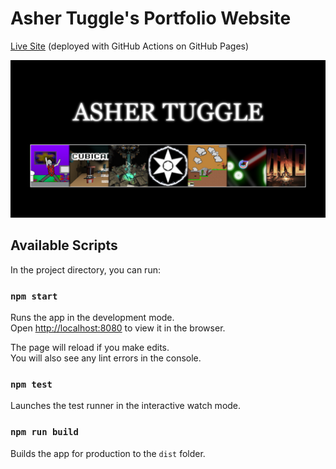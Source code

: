# Asher Tuggle's Portfolio Website

[Live Site](https://ashertuggle.com) (deployed with GitHub Actions on GitHub Pages)

![Cover Image](social-image.png)

## Available Scripts

In the project directory, you can run:

### `npm start`

Runs the app in the development mode.\
Open [http://localhost:8080](http://localhost:8080) to view it in the browser.

The page will reload if you make edits.\
You will also see any lint errors in the console.

### `npm test`

Launches the test runner in the interactive watch mode.

### `npm run build`

Builds the app for production to the `dist` folder.
